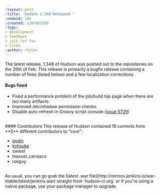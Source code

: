 ```yaml
---
:layout: post
:title: 'Hudson 1.348 Released '
:nodeid: 188
:created: 1267462399
:tags:
- development
- feedback
- just for fun
- links
:author: rtyler
---
```

The latest release, 1.348 of Hudson was pushed out to the repositories on the 26th of Feb. This release is primarily a bugfix release containing a number of fixes (listed below) and a few localization corrections

#### Bugs fixed
<ul class=image>
  <li class=bug> Fixed a performance problem of the job/build top page when there are too many artifacts.
<li>Improved /etc/shadow permission checks.
<li>DIsable auto-refresh in Groovy script console (<a href="https://issues.jenkins.io/browse/JENKINS-5729">issue 5729</a>)
</ul>


<br clear="all"/>
#### Contributors 
This release of Hudson contained 19 commits from **5** different contributors to "core":

* <a id="aptureLink_TgMtrwa0Sz" href="https://twitter.com/_godin_">godin</a>
* <a id="aptureLink_YaPunVjeFQ" href="https://twitter.com/kohsukekawa">kohsuke</a>
* swiest 
* manuel_carrasco
* rseguy


<br clear="all"/>
As usual, you can go grab the [latest .war file](http://mirrors.jenkins.io/war-stable/latest/jenkins.war) straight from `hudson-ci.org` or if you're using a native package, use your package manager to upgrade.
